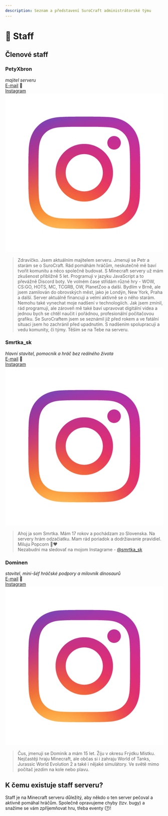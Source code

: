 ```yaml
---
description: Seznam a představení SuroCraft administrátorské týmu
---
```


# 👮 Staff

## Členové staff

### PetyXbron <img src="https://mc-heads.net/head/4b5a52de66a346538ba3ebdd61514c19/" alt="" data-size="line">

_majitel serveru_\
[E-mail](mailto:petyxbron@surocraft.eu) :e-mail:\
[Instagram <img src="../.gitbook/assets/logo_instagram.png" alt="" data-size="line">](https://instagram.com/petyxbron)

> Zdravíčko. Jsem aktuálním majitelem serveru. Jmenuji se Petr a starám se o SuroCraft. Rád pomáhám hráčům, neskutečně mě baví tvořit komunitu a něco společně budovat. S Minecraft servery už mám zkušenost přibližně 5 let. Programuji v jazyku JavaScript a to převážně Discord boty. Ve volném čase střídám různé hry - WOW, CS:GO, HOTS, MC, TCGRB, OW, PlanetZoo a další. Bydlím v Brně, ale jsem zamilován do obrovských měst, jako je Londýn, New York, Praha a další. Server aktuálně financuji a velmi aktivně se o něho starám. Nemohu také vynechat moje nadšení v technologiích. Jak jsem zmínil, rád programuji, ale zároveň mě také baví upravovat digitální videa a jednou bych se chtěl naučit i pořádnou, profesionální počítačovou grafiku. Se SuroCraftem jsem se seznámil již před rokem a ve fatální situaci jsem ho zachránil před upadnutím. S nadšením spolupracuji a vedu komunity, či týmy. Těším se na Tebe na serveru.

### Smrtka\_sk <img src="https://mc-heads.net/head/be925d3cfe2efa25e254eb18f0d2130b522f8bebc60a54d04080cbe234154687/" alt="" data-size="line">

_hlavní stavitel, pomocník a hráč bez reálného života_\
[E-mail](mailto:smrtka@surocraft.eu) :e-mail:\
[Instagram <img src="../.gitbook/assets/logo_instagram.png" alt="" data-size="line">](https://instagram.com/smrtka\_sk)

> Ahoj ja som Smrtka. Mám 17 rokov a pochádzam zo Slovenska. Na servery hrám odzačiatku. Mam rád poriadok a dodržiavanie pravidiel. Miluju Popcorn 🍿❤️\
> Nezabudni ma sledovať na mojom Instagrame - [@smrtka\_sk](https://www.instagram.com/smrtka\_sk/)

### Dominen <img src="https://mc-heads.net/head/eebfd5dafc2a4563b6297b55bf16a79e/" alt="" data-size="line">

_stavitel, mini-šéf hráčské podpory a milovník dinosaurů_\
[E-mail](mailto:dominen@surocraft.eu) :e-mail:\
[Instagram <img src="../.gitbook/assets/logo_instagram.png" alt="" data-size="line">](https://instagram.com/domiinen)

> Čus, jmenuji se Dominik a mám 15 let. Žiju v okresu Frýdku Místku. Nejčastěji hraju Minecraft, ale občas si i zahraju World of Tanks, Jurassic World Evolution 2 a také i nějaké simulátory. Ve světě mimo počítač jezdím na kole nebo plavu.

## K čemu existuje staff serveru?

Staff je na Minecraft serveru důležitý, aby někdo o ten server pečoval a aktivně pomáhal hráčům. Společně opravujeme chyby (tzv. bugy) a snažíme se vám zpříjemňovat hru, třeba eventy ([?](slovnik.md#eventy-udalosti))!
